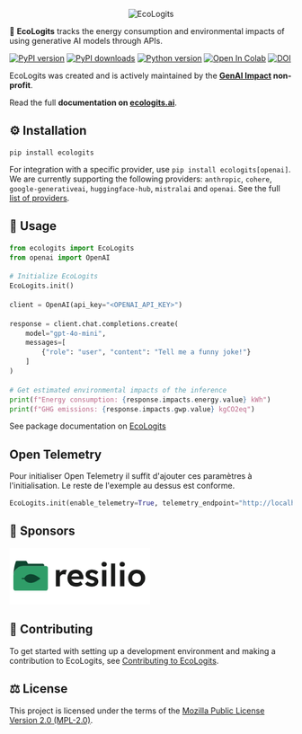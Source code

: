 <p align="center">
  <picture>
    <source media="(prefers-color-scheme: dark)" srcset="https://raw.githubusercontent.com/genai-impact/ecologits/main/docs/assets/logo_dark.png">
    <img alt="EcoLogits" src="https://raw.githubusercontent.com/genai-impact/ecologits/main/docs/assets/logo_light.png">
  </picture>
</p>

🌱 **EcoLogits** tracks the energy consumption and environmental impacts of using generative AI models through APIs.

[![PyPI version](https://img.shields.io/pypi/v/ecologits?color=00bf63)](https://pypi.org/project/ecologits/)
[![PyPI downloads](https://static.pepy.tech/badge/ecologits/month)](https://pepy.tech/projects/ecologits)
[![Python version](https://img.shields.io/pypi/pyversions/ecologits)](https://pypi.org/project/ecologits/)
[![Open In Colab](https://colab.research.google.com/assets/colab-badge.svg)](https://colab.research.google.com/drive/1VxrpJ5xuWZKQLsSN12kdqUqkppHRct3G?usp=sharing)
[![DOI](https://zenodo.org/badge/DOI/10.5281/zenodo.15132099.svg)](https://doi.org/10.5281/zenodo.15132099)


EcoLogits was created and is actively maintained by the **[GenAI Impact](https://genai-impact.org/) non-profit**. 

Read the full **documentation on [ecologits.ai](https://ecologits.ai/)**.


## ⚙️ Installation

```shell
pip install ecologits
```

For integration with a specific provider, use `pip install ecologits[openai]`. We are currently supporting the following providers: `anthropic`, `cohere`, `google-generativeai`, `huggingface-hub`, `mistralai` and `openai`. See the full [list of providers](https://ecologits.ai/latest/tutorial/providers/).

## 🚀 Usage

```python
from ecologits import EcoLogits
from openai import OpenAI

# Initialize EcoLogits
EcoLogits.init()

client = OpenAI(api_key="<OPENAI_API_KEY>")

response = client.chat.completions.create(
    model="gpt-4o-mini",
    messages=[
        {"role": "user", "content": "Tell me a funny joke!"}
    ]
)

# Get estimated environmental impacts of the inference
print(f"Energy consumption: {response.impacts.energy.value} kWh")
print(f"GHG emissions: {response.impacts.gwp.value} kgCO2eq")
```

See package documentation on [EcoLogits](https://ecologits.ai/)

## Open Telemetry
Pour initialiser Open Telemetry il suffit d'ajouter ces paramètres à l'initialisation. Le reste de l'exemple au dessus est conforme.
```python
EcoLogits.init(enable_telemetry=True, telemetry_endpoint="http://localhost:4318/v1/metrics")
```


## 💚 Sponsors


<a href="https://resilio-solutions.com/" target="_blank">
<img src="https://raw.githubusercontent.com/genai-impact/ecologits/main/docs/assets/sponsors/resilio.png" alt="Resilio" height="100" width="250">
</a>


## 💪 Contributing

To get started with setting up a development environment and making a contribution to EcoLogits, see [Contributing to EcoLogits](https://ecologits.ai/latest/contributing/).

## ⚖️ License

This project is licensed under the terms of the [Mozilla Public License Version 2.0 (MPL-2.0)](https://www.mozilla.org/en-US/MPL/2.0/).
